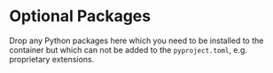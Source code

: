 # Optional Packages

Drop any Python packages here which you need to be installed to the container but which can not be added to the `pyproject.toml`, e.g. proprietary extensions.
